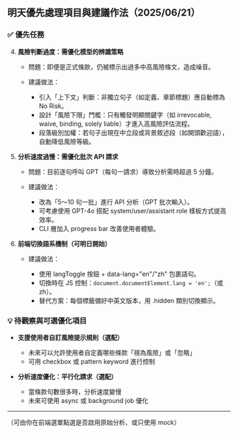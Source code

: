 ## 明天優先處理項目與建議作法（2025/06/21）

### ✅ 優先任務

4. **風險判斷過度：需優化模型的辨識策略**

   * 問題：即便是正式條款，仍被標示出過多中高風險條文，造成噪音。
   * 建議做法：

     * 引入「上下文」判斷：非獨立句子（如定義、章節標題）應自動標為 No Risk。
     * 設計「風險下限」門檻：只有觸發明顯關鍵字（如 irrevocable, waive, binding, solely liable）才進入高風險評估流程。
     * 段落級別加權：若句子出現在中立段或背景敘述段（如開頭歡迎語），自動降低風險等級。

5. **分析速度過慢：需優化批次 API 請求**

   * 問題：目前逐句呼叫 GPT（每句一請求）導致分析需時超過 5 分鐘。
   * 建議做法：

     * 改為「5～10 句一批」進行 API 分析（GPT 批次輸入）。
     * 可考慮使用 GPT-4o 搭配 system/user/assistant role 樣板方式提高效率。
     * CLI 層加入 progress bar 改善使用者體驗。

6. **前端切換語系機制（可明日開始）**

   * 建議做法：

     * 使用 langToggle 按鈕 + data-lang="en"/"zh" 包裹語句。
     * 切換時在 JS 控制：`document.documentElement.lang = 'en';`（或 zh）。
     * 替代方案：每個標籤備好中英文版本，用 .hidden 類別切換顯示。

### 💡 待觀察與可選優化項目

* **支援使用者自訂風險提示規則（選配）**

  * 未來可以允許使用者自定義哪些條款「視為風險」或「忽略」
  * 可用 checkbox 或 pattern keyword 進行控制

* **分析速度優化：平行化請求（選配）**

  * 當條款句數很多時，分析速度變慢
  * 未來可使用 async 或 background job 優化

---

（可由你在前端選單點選是否啟用原始分析、或只使用 mock）
